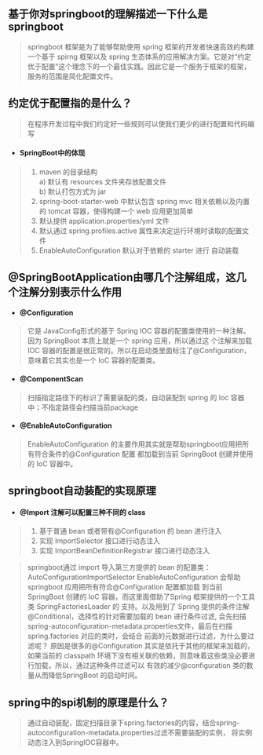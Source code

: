 ## 基于你对springboot的理解描述一下什么是springboot
> springboot 框架是为了能够帮助使用 spring 框架的开发者快速高效的构建一个基于 spirng 框架以及 spring 生态体系的应用解决方案。它是对“约定优于配置”这个理念下的一个最佳实践。因此它是一个服务于框架的框架，服务的范围是简化配置文件。

## 约定优于配置指的是什么？
> 在程序开发过程中我们约定好一些规则可以使我们更少的进行配置和代码编写

* #### SpringBoot中的体现

> 1. maven 的目录结构  
a) 默认有 resources 文件夹存放配置文件  
b) 默认打包方式为 jar
> 2. spring-boot-starter-web 中默认包含 spring mvc 相关依赖以及内置的 tomcat 容器，使得构建一个 web 应用更加简单
> 3. 默认提供 application.properties/yml 文件
> 4. 默认通过 spring.profiles.active 属性来决定运行环境时读取的配置文件
> 5. EnableAutoConfiguration 默认对于依赖的 starter 进行
自动装载

## @SpringBootApplication由哪几个注解组成，这几个注解分别表示什么作用

* ####  @Configuration
> 它是 JavaConfig形式的基于 Spring IOC 容器的配置类使用的一种注解。因为 SpringBoot 本质上就是一个 spring 应用，所以通过这
个注解来加载 IOC 容器的配置是很正常的。所以在启动类里面标注了@Configuration，意味着它其实也是一个 IoC
容器的配置类。
* ####  @ComponentScan
> 扫描指定路径下的标识了需要装配的类，自动装配到 spring 的 Ioc 容器中；不指定路径会扫描当前package
* ####  @EnableAutoConfiguration
> EnableAutoConfiguration 的主要作用其实就是帮助springboot应用把所有符合条件的@Configuration 配置
都加载到当前 SpringBoot 创建并使用的 IoC 容器中。

## springboot自动装配的实现原理
* #### @Import 注解可以配置三种不同的 class
> 1. 基于普通 bean 或者带有@Configuration 的 bean 进行注入
> 2. 实现 ImportSelector 接口进行动态注入
> 3. 实现 ImportBeanDefinitionRegistrar 接口进行动态注入

> springboot通过 import 导入第三方提供的 bean 的配置类：AutoConfigurationImportSelector
EnableAutoConfiguration 会帮助springboot 应用把所有符合@Configuration 配置都加载
到当前 SpringBoot 创建的 IoC 容器，而这里面借助了Spring 框架提供的一个工具类 SpringFactoriesLoader 的
支持。以及用到了 Spring 提供的条件注解@Conditional，选择性的针对需要加载的 bean 进行条件过滤,
会先扫描 spring-autoconfiguration-metadata.properties文件，最后在扫描 spring.factories 对应的类时，会结合
前面的元数据进行过滤，为什么要过滤呢？ 原因是很多的@Configuration 其实是依托于其他的框架来加载的，
如果当前的 classpath 环境下没有相关联的依赖，则意味着这些类没必要进行加载，所以，通过这种条件过滤可以
有效的减少@configuration 类的数量从而降低SpringBoot 的启动时间。

## spring中的spi机制的原理是什么？
> 通过自动装配，固定扫描目录下spring.factories的内容，结合spring-autoconfiguration-metadata.properties过滤不需要装配的实例，
将实例动态注入到SpringIOC容器中。